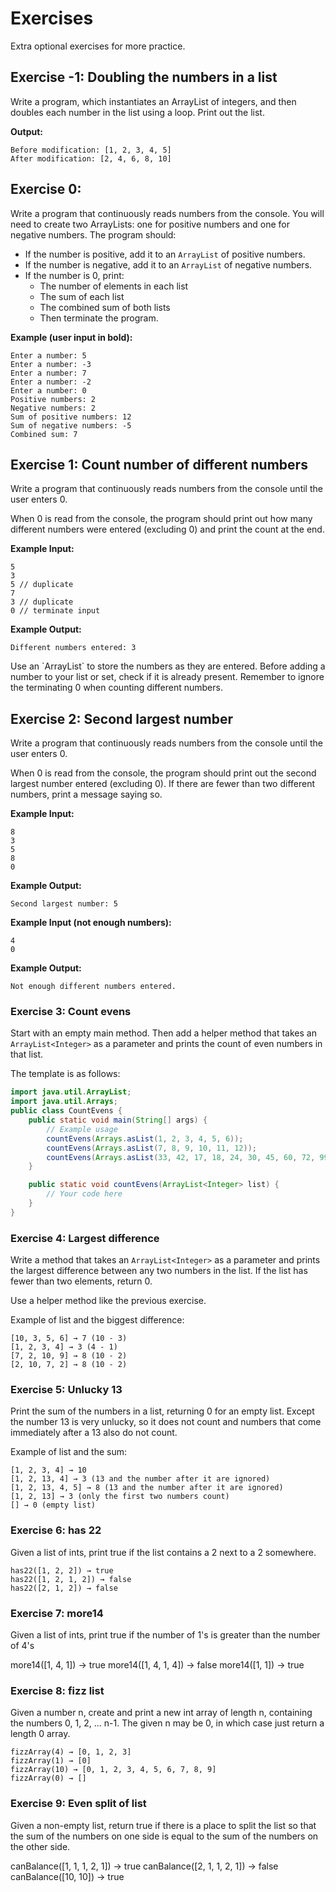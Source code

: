 # Exercises

Extra optional exercises for more practice.

## Exercise -1: Doubling the numbers in a list

Write a program, which instantiates an ArrayList of integers, and then doubles each number in the list using a loop.
Print out the list.


**Output:**
```
Before modification: [1, 2, 3, 4, 5]
After modification: [2, 4, 6, 8, 10]
```

## Exercise 0: 

Write a program that continuously reads numbers from the console. You will need to create two ArrayLists: one for positive numbers and one for negative numbers. The program should:

- If the number is positive, add it to an `ArrayList` of positive numbers.
- If the number is negative, add it to an `ArrayList` of negative numbers.
- If the number is 0, print:
    - The number of elements in each list
    - The sum of each list
    - The combined sum of both lists
    - Then terminate the program.

**Example (user input in bold):**

```
Enter a number: 5
Enter a number: -3
Enter a number: 7
Enter a number: -2
Enter a number: 0
Positive numbers: 2
Negative numbers: 2
Sum of positive numbers: 12
Sum of negative numbers: -5
Combined sum: 7
```

## Exercise 1: Count number of different numbers
Write a program that continuously reads numbers from the console until the user enters 0. 

When 0 is read from the console, the program should print out how many different numbers were entered (excluding 0) and print the count at the end.

**Example Input:**
```
5
3
5 // duplicate
7
3 // duplicate
0 // terminate input
```

**Example Output:**
```
Different numbers entered: 3
```

<hint title="Hint 1">
Use an `ArrayList` to store the numbers as they are entered.
</hint>

<hint title="Hint 2">
Before adding a number to your list or set, check if it is already present.
</hint>

<hint title="Hint 3">
Remember to ignore the terminating 0 when counting different numbers.
</hint>

## Exercise 2: Second largest number

Write a program that continuously reads numbers from the console until the user enters 0.

When 0 is read from the console, the program should print out the second largest number entered (excluding 0). If there are fewer than two different numbers, print a message saying so.

**Example Input:**
```
8
3
5
8
0
```

**Example Output:**
```
Second largest number: 5
```

**Example Input (not enough numbers):**
```
4
0
```

**Example Output:**
```
Not enough different numbers entered.
```

### Exercise 3: Count evens

Start with an empty main method. Then add a helper method that takes an `ArrayList<Integer>` as a parameter and prints the count of even numbers in that list.

The template is as follows:

```java
import java.util.ArrayList;
import java.util.Arrays;
public class CountEvens {
    public static void main(String[] args) {
        // Example usage
        countEvens(Arrays.asList(1, 2, 3, 4, 5, 6));
        countEvens(Arrays.asList(7, 8, 9, 10, 11, 12));
        countEvens(Arrays.asList(33, 42, 17, 18, 24, 30, 45, 60, 72, 99, 100, 101));
    }

    public static void countEvens(ArrayList<Integer> list) {
        // Your code here        
    }
}
```

### Exercise 4: Largest difference
Write a method that takes an `ArrayList<Integer>` as a parameter and prints the largest difference between any two numbers in the list. If the list has fewer than two elements, return 0.

Use a helper method like the previous exercise.

Example of list and the biggest difference:

```
[10, 3, 5, 6] → 7 (10 - 3)
[1, 2, 3, 4] → 3 (4 - 1)
[7, 2, 10, 9] → 8 (10 - 2)
[2, 10, 7, 2] → 8 (10 - 2)
```

### Exercise 5: Unlucky 13

Print the sum of the numbers in a list, returning 0 for an empty list. Except the number 13 is very unlucky, so it does not count and numbers that come immediately after a 13 also do not count.

Example of list and the sum:

```
[1, 2, 3, 4] → 10
[1, 2, 13, 4] → 3 (13 and the number after it are ignored)
[1, 2, 13, 4, 5] → 8 (13 and the number after it are ignored)
[1, 2, 13] → 3 (only the first two numbers count)
[] → 0 (empty list)
```

### Exercise 6: has 22

Given a list of ints, print true if the list contains a 2 next to a 2 somewhere.

```
has22([1, 2, 2]) → true
has22([1, 2, 1, 2]) → false
has22([2, 1, 2]) → false
```

### Exercise 7: more14

Given a list of ints, print true if the number of 1's is greater than the number of 4's


more14([1, 4, 1]) → true
more14([1, 4, 1, 4]) → false
more14([1, 1]) → true

### Exercise 8: fizz list

Given a number n, create and print a new int array of length n, containing the numbers 0, 1, 2, ... n-1. The given n may be 0, in which case just return a length 0 array. 

```
fizzArray(4) → [0, 1, 2, 3]
fizzArray(1) → [0]
fizzArray(10) → [0, 1, 2, 3, 4, 5, 6, 7, 8, 9]
fizzArray(0) → []
```

### Exercise 9: Even split of list


Given a non-empty list, return true if there is a place to split the list so that the sum of the numbers on one side is equal to the sum of the numbers on the other side.


canBalance([1, 1, 1, 2, 1]) → true
canBalance([2, 1, 1, 2, 1]) → false
canBalance([10, 10]) → true


